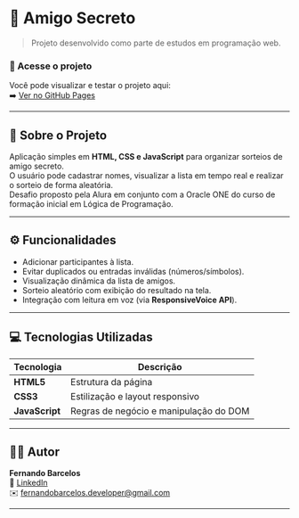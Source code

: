 # 🎁 Amigo Secreto  

> Projeto desenvolvido como parte de estudos em programação web.

### 🔗 Acesse o projeto  
Você pode visualizar e testar o projeto aqui:  
➡️ [Ver no GitHub Pages](https://fernandobarceloos.github.io/challenge-amigo-secreto/)

---

## 🚀 Sobre o Projeto  
Aplicação simples em **HTML, CSS e JavaScript** para organizar sorteios de amigo secreto.  
O usuário pode cadastrar nomes, visualizar a lista em tempo real e realizar o sorteio de forma aleatória.  
Desafio proposto pela Alura em conjunto com a Oracle ONE do curso de formação inicial em Lógica de Programação.

---

## ⚙️ Funcionalidades  
- Adicionar participantes à lista.  
- Evitar duplicados ou entradas inválidas (números/símbolos).  
- Visualização dinâmica da lista de amigos.  
- Sorteio aleatório com exibição do resultado na tela.  
- Integração com leitura em voz (via **ResponsiveVoice API**).  

---

## 💻 Tecnologias Utilizadas  

| Tecnologia | Descrição |
|------------|-----------|
| **HTML5**  | Estrutura da página |
| **CSS3**   | Estilização e layout responsivo |
| **JavaScript** | Regras de negócio e manipulação do DOM |

---

## 👨‍💻 Autor  
**Fernando Barcelos**  
🔗 [LinkedIn](https://www.linkedin.com/in/fernandobarceloos/)  
✉️ fernandobarcelos.developer@gmail.com  

---
